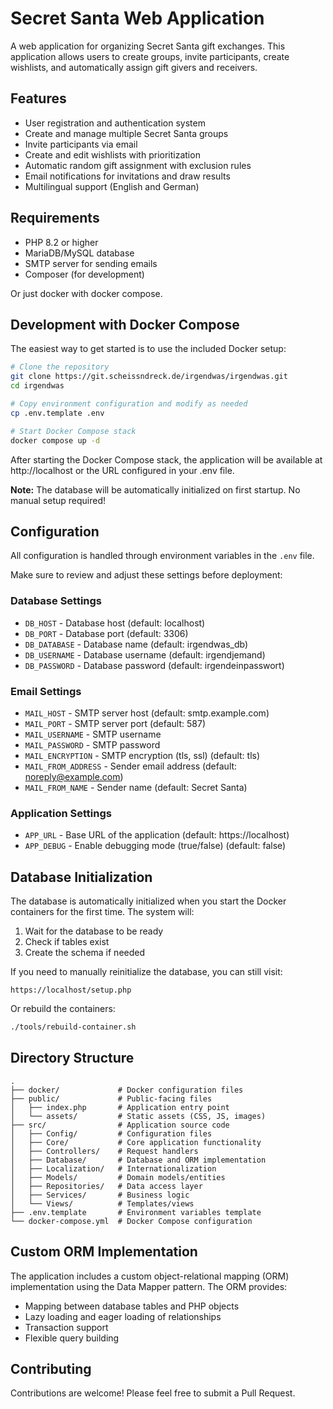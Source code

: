 # Secret Santa Web Application

A web application for organizing Secret Santa gift exchanges. This application allows users to create groups, invite participants, create wishlists, and automatically assign gift givers and receivers.

## Features

- User registration and authentication system
- Create and manage multiple Secret Santa groups
- Invite participants via email
- Create and edit wishlists with prioritization
- Automatic random gift assignment with exclusion rules
- Email notifications for invitations and draw results
- Multilingual support (English and German)

## Requirements

- PHP 8.2 or higher
- MariaDB/MySQL database
- SMTP server for sending emails
- Composer (for development)

Or just docker with docker compose.

## Development with Docker Compose

The easiest way to get started is to use the included Docker setup:

```bash
# Clone the repository
git clone https://git.scheissndreck.de/irgendwas/irgendwas.git
cd irgendwas

# Copy environment configuration and modify as needed
cp .env.template .env

# Start Docker Compose stack
docker compose up -d
```

After starting the Docker Compose stack, the application will be available at http://localhost or the URL configured in your .env file.

**Note:** The database will be automatically initialized on first startup. No manual setup required!

## Configuration

All configuration is handled through environment variables in the `.env` file.

Make sure to review and adjust these settings before deployment:

### Database Settings

- `DB_HOST` - Database host (default: localhost)
- `DB_PORT` - Database port (default: 3306)
- `DB_DATABASE` - Database name (default: irgendwas_db)
- `DB_USERNAME` - Database username (default: irgendjemand)
- `DB_PASSWORD` - Database password (default: irgendeinpasswort)

### Email Settings

- `MAIL_HOST` - SMTP server host (default: smtp.example.com)
- `MAIL_PORT` - SMTP server port (default: 587)
- `MAIL_USERNAME` - SMTP username
- `MAIL_PASSWORD` - SMTP password
- `MAIL_ENCRYPTION` - SMTP encryption (tls, ssl) (default: tls)
- `MAIL_FROM_ADDRESS` - Sender email address (default: noreply@example.com)
- `MAIL_FROM_NAME` - Sender name (default: Secret Santa)

### Application Settings

- `APP_URL` - Base URL of the application (default: https://localhost)
- `APP_DEBUG` - Enable debugging mode (true/false) (default: false)

## Database Initialization

The database is automatically initialized when you start the Docker containers for the first time. The system will:

1. Wait for the database to be ready
2. Check if tables exist
3. Create the schema if needed

If you need to manually reinitialize the database, you can still visit:

```
https://localhost/setup.php
```

Or rebuild the containers:

```bash
./tools/rebuild-container.sh
```

## Directory Structure

```
.
├── docker/             # Docker configuration files
├── public/             # Public-facing files
│   ├── index.php       # Application entry point
│   └── assets/         # Static assets (CSS, JS, images)
├── src/                # Application source code
│   ├── Config/         # Configuration files
│   ├── Core/           # Core application functionality
│   ├── Controllers/    # Request handlers
│   ├── Database/       # Database and ORM implementation
│   ├── Localization/   # Internationalization
│   ├── Models/         # Domain models/entities
│   ├── Repositories/   # Data access layer
│   ├── Services/       # Business logic
│   └── Views/          # Templates/views
├── .env.template       # Environment variables template
└── docker-compose.yml  # Docker Compose configuration
```

## Custom ORM Implementation

The application includes a custom object-relational mapping (ORM) implementation using the Data Mapper pattern. The ORM provides:

- Mapping between database tables and PHP objects
- Lazy loading and eager loading of relationships
- Transaction support
- Flexible query building

## Contributing

Contributions are welcome! Please feel free to submit a Pull Request.
